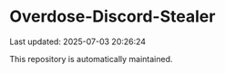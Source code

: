 # Overdose-Discord-Stealer

Last updated: 2025-07-03 20:26:24

This repository is automatically maintained.
